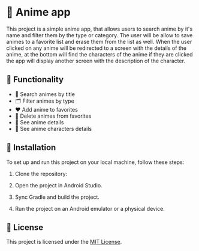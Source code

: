 # 💮 Anime app

This project is a simple anime app, that allows users to search anime by it's name and filter them by the type or category. The user will be allow to save animes to a favorite list and erase them from the list as well. When the user clicked on any anime will be redirected to a screen with the details of the anime, at the bottom will find the characters of the anime if they are clicked the app will display another screen with the description of the character.

## 🔱 Functionality

- 📱 Search animes by title
- 🗂 Filter animes by type 
- ❤️ Add anime to favorites
- 🚮 Delete animes from favorites
- 📑 See anime details
- 💮 See anime characters details

## 🏹 Installation

To set up and run this project on your local machine, follow these steps:

1. Clone the repository:

2. Open the project in Android Studio.

3. Sync Gradle and build the project.

4. Run the project on an Android emulator or a physical device.

## 📄 License

 This project is licensed under the [MIT License](https://opensource.org/licenses/MIT).
 
